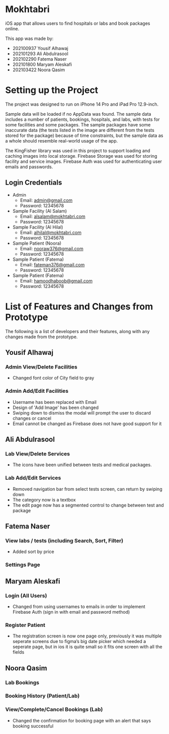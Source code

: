 # Mokhtabri
iOS app that allows users to find hospitals or labs and book packages online.

This app was made by:

- 202100937 Yousif Alhawaj
- 202101293 Ali Abdulrasool
- 202102290 Fatema Naser
- 202101800 Maryam Aleskafi
- 202103422 Noora Qasim

# Setting up the Project
The project was designed to run on iPhone 14 Pro and iPad Pro 12.9-inch.

Sample data will be loaded if no AppData was found. The sample data includes a number of patients, bookings, hospitals, and labs, with tests for some facilities and some packages. The sample packages have some inaccurate data (the tests listed in the image are different from the tests stored for the package) because of time constraints, but the sample data as a whole should resemble real-world usage of the app.

The KingFisher library was used in this project to support loading and caching images into local storage.
Firebase Storage was used for storing facility and service images.
Firebase Auth was used for authenticating user emails and passwords.

## Login Credentials
- Admin
   - Email: admin@gmail.com
   - Password: 12345678
- Sample Facility (Al Salam)
   - Email: alsalam@mokhtabri.com
   - Password: 12345678
- Sample Facility (Al Hilal)
   - Email: alhilal@mokhtabri.com
   - Password: 12345678
- Sample Patient (Noora)
   - Email: nooraw376@gmail.com
   - Password: 12345678
- Sample Patient (Fatema)
   - Email: fateman376@gmail.com
   - Password: 12345678
- Sample Patient (Fatema)
   - Email: hamoodhaboob@gmail.com
   - Password: 12345678


# List of Features and Changes from Prototype
The following is a list of developers and their features, along with any changes made from the prototype.
## Yousif Alhawaj

### Admin View/Delete Facilities
- Changed font color of City field to gray
### Admin Add/Edit Facilities
- Username has been replaced with Email
- Design of 'Add Image' has been changed
- Swiping down to dismiss the modal will prompt the user to discard changes or cancel
- Email cannot be changed as Firebase does not have good support for it
## Ali Abdulrasool

### Lab View/Delete Services
- The icons have been unified between tests and medical packages. 
### Lab Add/Edit Services
- Removed navigation bar from select tests screen, can return by swiping down
- The category now is a textbox
- The edit page now has a segmented control to change between test and package
## Fatema Naser
### View labs / tests (including Search, Sort, Filter)
- Added sort by price
### Settings Page

## Maryam Aleskafi

### Login (All Users)
- Changed from using usernames to emails in order to implement Firebase Auth (sign in with email and password method)
### Register Patient
- The registration screen is now one page only, previously it was multiple seperate screens due to figma’s big date picker which needed a seperate page, but in ios it is quite small so it fits one screen with all the fields

## Noora Qasim
### Lab Bookings
### Booking History (Patient/Lab)
### View/Complete/Cancel Bookings (Lab)
- Changed the confirmation for booking page with an alert that says booking successful
